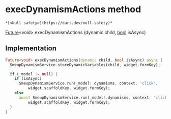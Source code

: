 


# execDynamismActions method




    *[<Null safety>](https://dart.dev/null-safety)*




[Future](https://api.flutter.dev/flutter/dart-async/Future-class.html)&lt;void> execDynamismActions
(dynamic child, [bool](https://api.flutter.dev/flutter/dart-core/bool-class.html) isAsync)








## Implementation

```dart
Future<void> execDynamismActions(dynamic child, bool isAsync) async {
  SmeupDynamismService.storeDynamicVariables(child, widget.formKey);

  if (_model != null) {
    if (isAsync)
      SmeupDynamismService.run(_model!.dynamisms, context, 'click',
          widget.scaffoldKey, widget.formKey);
    else
      await SmeupDynamismService.run(_model!.dynamisms, context, 'click',
          widget.scaffoldKey, widget.formKey);
  }
}
```







